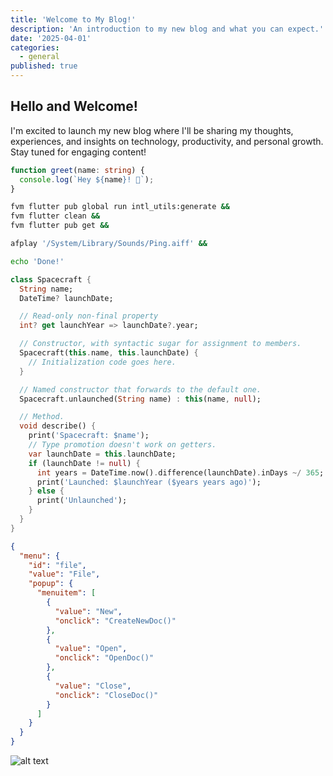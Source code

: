 ```yaml
---
title: 'Welcome to My Blog!'
description: 'An introduction to my new blog and what you can expect.'
date: '2025-04-01'
categories:
  - general
published: true
---
```


<script>
  import Counter from './counter.svelte'
</script>

## Hello and Welcome!

I'm excited to launch my new blog where I'll be sharing my thoughts, experiences, and insights on technology, productivity, and personal growth. Stay tuned for engaging content!

```ts showLineNumbers {2} title="coba.ts"
function greet(name: string) {
  console.log(`Hey ${name}! 👋`);
}
```

```bash showLineNumbers title="shell"
fvm flutter pub global run intl_utils:generate &&
fvm flutter clean &&
fvm flutter pub get &&

afplay '/System/Library/Sounds/Ping.aiff' &&

echo 'Done!'
```

```dart showLineNumbers {2-3,6} title="main.dart"
class Spacecraft {
  String name;
  DateTime? launchDate;

  // Read-only non-final property
  int? get launchYear => launchDate?.year;

  // Constructor, with syntactic sugar for assignment to members.
  Spacecraft(this.name, this.launchDate) {
    // Initialization code goes here.
  }

  // Named constructor that forwards to the default one.
  Spacecraft.unlaunched(String name) : this(name, null);

  // Method.
  void describe() {
    print('Spacecraft: $name');
    // Type promotion doesn't work on getters.
    var launchDate = this.launchDate;
    if (launchDate != null) {
      int years = DateTime.now().difference(launchDate).inDays ~/ 365;
      print('Launched: $launchYear ($years years ago)');
    } else {
      print('Unlaunched');
    }
  }
}
```

```json showLineNumbers {3-4,9,13,17} title="main.json"
{
  "menu": {
    "id": "file",
    "value": "File",
    "popup": {
      "menuitem": [
        {
          "value": "New",
          "onclick": "CreateNewDoc()"
        },
        {
          "value": "Open",
          "onclick": "OpenDoc()"
        },
        {
          "value": "Close",
          "onclick": "CloseDoc()"
        }
      ]
    }
  }
}
```

![alt text](/favicon.png)

<Counter />
